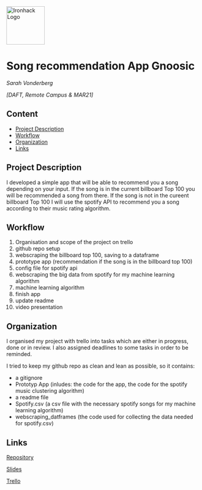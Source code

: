 <img src="https://bit.ly/2VnXWr2" alt="Ironhack Logo" width="100"/>

# Song recommendation App Gnoosic
*Sarah Vonderberg*

*[DAFT, Remote Campus & MAR21]*

## Content
- [Project Description](#project-description)
- [Workflow](#workflow)
- [Organization](#organization)
- [Links](#links)

## Project Description
I developed a simple app that will be able to recommend you a song depending on your input. If the song is in the current billboard Top 100 you will be recommended a song from there. If the song is not in the cureent billboard Top 100 I will use the spotify API to recommend you a song according to their music rating algorithm.


## Workflow
1) Organisation and scope of the project on trello
2) github repo setup
3) webscraping the billboard top 100, saving to a dataframe
3) prototype app (recommendation if the song is in the billboard top 100)
4) config file for spotify api
5) webscraping the big data from spotify for my machine learning algorithm
6) machine learning algorithm
7) finish app
8) update readme
9) video presentation


## Organization
I organised my project with trello into tasks which are either in progress, done or in review. I also assigned deadlines to some tasks in order to be reminded.

I tried to keep my github repo as clean and lean as possible, so it contains:
- a gitignore
- Prototyp App (inludes: the code for the app, the code for the spotify music clustering algorithm)
- a readme file
- Spotify.csv (a csv file with the necessary spotify songs for my machine learning algorithm)
- webscraping_datframes (the code used for collecting the data needed for spotify.csv)

## Links

[Repository](https://github.com/Salevo/Gnoosic)  

[Slides](https://drive.google.com/file/d/1mmOFZpkBeuvlXcW-ySUY82JALJ4sTN6V/view?usp=sharing)

[Trello](https://trello.com/b/U06GB3Eg/gnoosic)  
